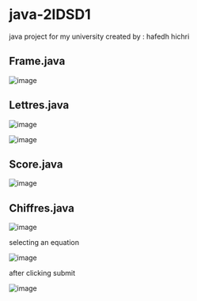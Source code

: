 # java-2IDSD1

java project for my university
created by : hafedh hichri

## Frame.java

![image](https://user-images.githubusercontent.com/70411813/145728003-12e50f0e-7c28-4613-8e3a-99327b537301.png)

## Lettres.java

![image](https://user-images.githubusercontent.com/70411813/145730398-acdde65e-e17c-4651-8229-4188bcea9539.png)

![image](https://user-images.githubusercontent.com/70411813/145730423-0cfd99af-c1b8-4a81-a32a-3eb558abec2c.png)

## Score.java

![image](https://user-images.githubusercontent.com/70411813/145730506-1ae5ad69-e3e0-4746-bfda-638852fbb799.png)

## Chiffres.java

![image](https://user-images.githubusercontent.com/70411813/145730560-c8f50511-b994-40c3-88cb-80a64b6a91cb.png)

selecting an equation

![image](https://user-images.githubusercontent.com/70411813/145730719-79911756-6274-4da1-932a-95dac4bb6bfb.png)

after clicking submit 

![image](https://user-images.githubusercontent.com/70411813/145730731-25cb2d82-1316-4cc1-8739-b871025b1d17.png)
